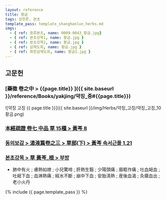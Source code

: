 ```yaml
---
layout: reference
title: 황금
tags: 상한론, 본초
template_pass: template_shanghanlun_herbs.md
imgs:
  - { ref: 증류본초, name: 0009-0043_황금.jpg}
  - { ref: 본초강목1, name: 황금.jpg }
  - { ref: 본초강목2, name: 황금.jpg }
  - { ref: 삼재도회, name: 황금.jpg }
  - { ref: 화한삼재도회, name: 황금1.jpg }
---
```



## 고문헌

### [藥徵 卷之中 > {{page.title}} ]({{ site.baseurl }}/reference/Books/yakjing/약징_중#{{page.title}})

![약징 고징 {{ page.title }}]({{ site.baseurl }}/img/Herbs/약징_고징/약징_고징_10황금.png)

### [本經疏證 卷七 中品 草 15種 > 黃芩 8](https://mediclassics.kr/books/154/volume/7/#content_62)

### [동의보감 > 湯液篇卷之三 > 草部(下) >  黃芩 속서근플 1.21](https://mediclassics.kr/books/8/volume/22/#content_141)

### [본초강목 > 草	黃芩_根 > 부방]()

* 肺中有火 ; 膚熱如燎 ; 小兒驚啼 ; 肝熱生翳 ; 少陽頭痛 ; 眉眶作痛 ; 吐血衄血 ; 吐衄下血 ; 血淋熱痛 ; 經水不斷 ; 崩中下血 ; 安胎淸熱 ; 産後血渴 ; 灸瘡血出 ; 老小火丹


{% include {{ page.template_pass }} %}
